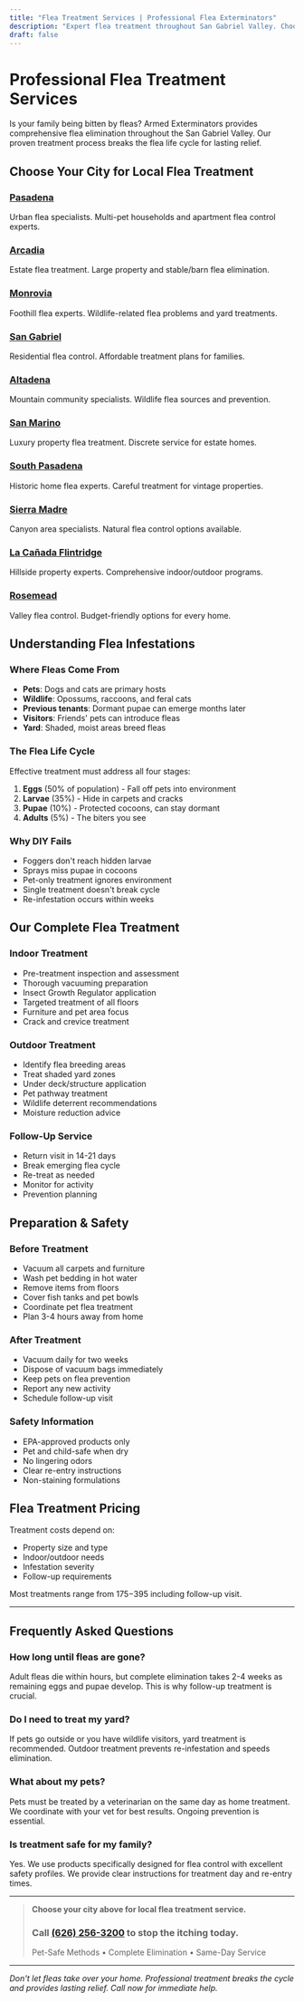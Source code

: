 ```yaml
---
title: "Flea Treatment Services | Professional Flea Exterminators"
description: "Expert flea treatment throughout San Gabriel Valley. Choose your city for complete flea elimination. Pet-safe methods. Same-day service. Call (626) 256-3200."
draft: false
---
```


# Professional Flea Treatment Services

Is your family being bitten by fleas? Armed Exterminators provides comprehensive flea elimination throughout the San Gabriel Valley. Our proven treatment process breaks the flea life cycle for lasting relief.

## Choose Your City for Local Flea Treatment

<div class="service-areas-grid">

### [Pasadena](/locations/pasadena/)
Urban flea specialists. Multi-pet households and apartment flea control experts.

### [Arcadia](/locations/arcadia/)
Estate flea treatment. Large property and stable/barn flea elimination.

### [Monrovia](/locations/monrovia/)
Foothill flea experts. Wildlife-related flea problems and yard treatments.

### [San Gabriel](/locations/san-gabriel/)
Residential flea control. Affordable treatment plans for families.

### [Altadena](/locations/altadena/)
Mountain community specialists. Wildlife flea sources and prevention.

### [San Marino](/locations/san-marino/)
Luxury property flea treatment. Discrete service for estate homes.

### [South Pasadena](/locations/south-pasadena/)
Historic home flea experts. Careful treatment for vintage properties.

### [Sierra Madre](/locations/sierra-madre/)
Canyon area specialists. Natural flea control options available.

### [La Cañada Flintridge](/locations/la-canada-flintridge/)
Hillside property experts. Comprehensive indoor/outdoor programs.

### [Rosemead](/locations/rosemead/)
Valley flea control. Budget-friendly options for every home.

</div>

## Understanding Flea Infestations

### Where Fleas Come From
- **Pets**: Dogs and cats are primary hosts
- **Wildlife**: Opossums, raccoons, and feral cats
- **Previous tenants**: Dormant pupae can emerge months later
- **Visitors**: Friends' pets can introduce fleas
- **Yard**: Shaded, moist areas breed fleas

### The Flea Life Cycle
Effective treatment must address all four stages:
1. **Eggs** (50% of population) - Fall off pets into environment
2. **Larvae** (35%) - Hide in carpets and cracks
3. **Pupae** (10%) - Protected cocoons, can stay dormant
4. **Adults** (5%) - The biters you see

### Why DIY Fails
- Foggers don't reach hidden larvae
- Sprays miss pupae in cocoons
- Pet-only treatment ignores environment
- Single treatment doesn't break cycle
- Re-infestation occurs within weeks

## Our Complete Flea Treatment

### Indoor Treatment
- Pre-treatment inspection and assessment
- Thorough vacuuming preparation
- Insect Growth Regulator application
- Targeted treatment of all floors
- Furniture and pet area focus
- Crack and crevice treatment

### Outdoor Treatment
- Identify flea breeding areas
- Treat shaded yard zones
- Under deck/structure application
- Pet pathway treatment
- Wildlife deterrent recommendations
- Moisture reduction advice

### Follow-Up Service
- Return visit in 14-21 days
- Break emerging flea cycle
- Re-treat as needed
- Monitor for activity
- Prevention planning

## Preparation & Safety

### Before Treatment
- Vacuum all carpets and furniture
- Wash pet bedding in hot water
- Remove items from floors
- Cover fish tanks and pet bowls
- Coordinate pet flea treatment
- Plan 3-4 hours away from home

### After Treatment
- Vacuum daily for two weeks
- Dispose of vacuum bags immediately
- Keep pets on flea prevention
- Report any new activity
- Schedule follow-up visit

### Safety Information
- EPA-approved products only
- Pet and child-safe when dry
- No lingering odors
- Clear re-entry instructions
- Non-staining formulations

## Flea Treatment Pricing

Treatment costs depend on:
- Property size and type
- Indoor/outdoor needs
- Infestation severity
- Follow-up requirements

Most treatments range from $175-$395 including follow-up visit.

---

## Frequently Asked Questions

### How long until fleas are gone?
Adult fleas die within hours, but complete elimination takes 2-4 weeks as remaining eggs and pupae develop. This is why follow-up treatment is crucial.

### Do I need to treat my yard?
If pets go outside or you have wildlife visitors, yard treatment is recommended. Outdoor treatment prevents re-infestation and speeds elimination.

### What about my pets?
Pets must be treated by a veterinarian on the same day as home treatment. We coordinate with your vet for best results. Ongoing prevention is essential.

### Is treatment safe for my family?
Yes. We use products specifically designed for flea control with excellent safety profiles. We provide clear instructions for treatment day and re-entry times.

---

> **Choose your city above for local flea treatment service.**
> ### Call [(626) 256-3200](tel:6262563200) to stop the itching today.
> Pet-Safe Methods • Complete Elimination • Same-Day Service

---

*Don't let fleas take over your home. Professional treatment breaks the cycle and provides lasting relief. Call now for immediate help.*